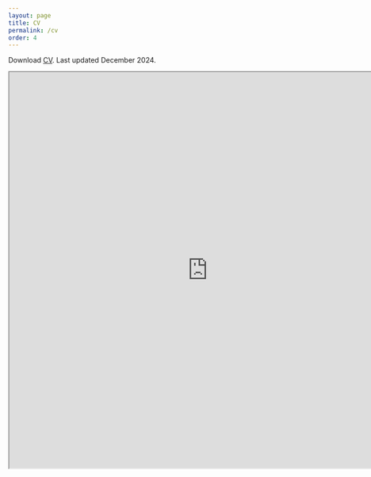 ```yaml
---
layout: page
title: CV
permalink: /cv
order: 4
---
```


Download [CV](/files/CV-24.pdf). Last updated December 2024.   
<iframe src="https://justaguyalways.github.io/files/CV-24.pdf" width="800" height="800"> </iframe>
